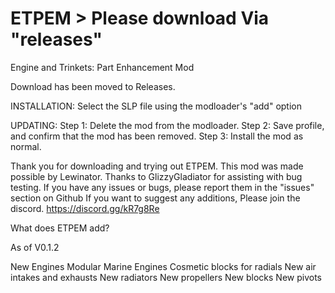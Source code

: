 # ETPEM > Please download Via "releases"
Engine and Trinkets: Part Enhancement Mod

Download has been moved to Releases.

INSTALLATION:
Select the SLP file using the modloader's "add" option

UPDATING:
Step 1: Delete the mod from the modloader.
Step 2: Save profile, and confirm that the mod has been removed.
Step 3: Install the mod as normal.

Thank you for downloading and trying out ETPEM.
This mod was made possible by Lewinator.
Thanks to GlizzyGladiator for assisting with bug testing.
If you have any issues or bugs, please report them in the "issues" section on Github
If you want to suggest any additions, Please join the discord. https://discord.gg/kR7g8Re

What does ETPEM add?

As of V0.1.2

New Engines
Modular Marine Engines
Cosmetic blocks for radials
New air intakes and exhausts
New radiators
New propellers
New blocks
New pivots
